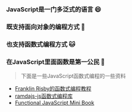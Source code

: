 ### JavaScript是一门多泛式的语言 :smile:
### 既支持面向对象的编程方式 :dog:
### 也支持函数式编程方式 :cat:
### 在JavaScript里面函数是第一公民 :man:

> 下面是一些JavaScript函数式编程的一些资料

* [Franklin Risby的函数式编程教程](https://github.com/MostlyAdequate/mostly-adequate-guide)
* [ramdajs-js函数式编程库](http://ramdajs.com/0.19.0/index.html)
* [Functional JavaScript Mini Book](https://blog.oyanglul.us/javascript/functional-javascript.html)
